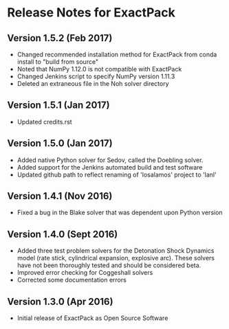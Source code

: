 Release Notes for ExactPack
===========================

Version 1.5.2 (Feb 2017)
-------------------------

* Changed recommended installation method for ExactPack from conda install to "build from source"
* Noted that NumPy 1.12.0 is not compatible with ExactPack
* Changed Jenkins script to specify NumPy version 1.11.3
* Deleted an extraneous file in the Noh solver directory

Version 1.5.1 (Jan 2017)
-------------------------

* Updated credits.rst

Version 1.5.0 (Jan 2017)
-------------------------

* Added native Python solver for Sedov, called the Doebling solver.
* Added support for the Jenkins automated build and test software
* Updated github path to reflect renaming of 'losalamos' project to 'lanl'

Version 1.4.1 (Nov 2016)
-------------------------

* Fixed a bug in the Blake solver that was dependent upon Python version

Version 1.4.0 (Sept 2016)
-------------------------

* Added three test problem solvers for the Detonation Shock Dynamics model (rate stick,
cylindrical expansion, explosive arc). These solvers have not been thoroughly
tested and should be considered beta.
* Improved error checking for Coggeshall solvers
* Corrected some documentation errors


Version 1.3.0 (Apr 2016)
------------------------

* Initial release of ExactPack as Open Source Software
